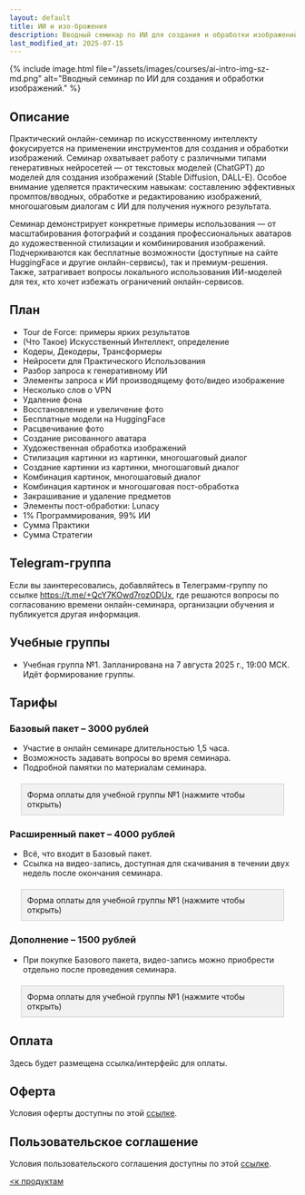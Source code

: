 ```yaml
---
layout: default
title: ИИ и изо-брожения
description: Вводный семинар по ИИ для создания и обработки изображений
last_modified_at: 2025-07-15
---
```


{% include image.html file="/assets/images/courses/ai-intro-img-sz-md.png" alt="Вводный семинар по ИИ для создания и обработки изображений." %}

## Описание

Практический онлайн-семинар по искусственному интеллекту фокусируется на применении инструментов для создания и обработки изображений. Семинар охватывает работу с различными типами генеративных нейросетей — от текстовых моделей (ChatGPT) до моделей для создания изображений (Stable Diffusion, DALL-E). Особое внимание уделяется практическим навыкам: составлению эффективных промптов/вводных, обработке и редактированию изображений, многошаговым диалогам с ИИ для получения нужного результата.

Семинар демонстрирует конкретные примеры использования — от масштабирования фотографий и создания профессиональных аватаров до художественной стилизации и комбинирования изображений. Подчеркиваются как бесплатные возможности (доступные на сайте HuggingFace и другие онлайн-сервисы), так и премиум-решения. Также, затрагивает вопросы локального использования ИИ-моделей для тех, кто хочет избежать ограничений онлайн-сервисов.

## План

- Tour de Force: примеры ярких результатов
- (Что Такое) Искусственный Интеллект, определение
- Кодеры, Декодеры, Трансформеры
- Нейросети для Практического Использования
- Разбор запроса к генеративному ИИ
- Элементы запроса к ИИ производящему фото/видео изображение
- Несколько слов о VPN
- Удаление фона
- Восстановление и увеличение фото 
- Бесплатные модели на HuggingFace
- Расцвечивание фото
- Создание рисованного аватара
- Художественная обработка изображений
- Стилизация картинки из картинки, многошаговый диалог
- Создание картинки из картинки, многошаговый диалог
- Комбинация картинок, многошаговый диалог
- Комбинация картинок и многошаговая пост-обработка
- Закрашивание и удаление предметов
- Элементы пост-обработки: Lunacy
- 1% Программирования, 99% ИИ
- Сумма Практики
- Сумма Стратегии

## Telegram-группа

Если вы заинтересовались, добавляйтесь в Телеграмм-группу по ссылке <a href="https://t.me/+QcY7KOwd7rozODUx" target="_blank">https://t.me/+QcY7KOwd7rozODUx</a>, где решаются вопросы по согласованию времени онлайн-семинара, организации обучения и публикуется другая информация.

## Учебные группы

- Учебная группа №1. Запланирована на 7 августа 2025 г., 19:00 МСК. Идёт формирование группы.


## Тарифы

### Базовый пакет – 3000 рублей

- Участие в онлайн семинаре длительностью 1,5 часа.
- Возможность задавать вопросы во время семинара.
- Подробной памятки по материалам семинара.
<!-- открывашка -->
<style>
    .toggle-container {
        margin: 20px;
        border: 1px solid #ccc;
    }
    .toggle-header {
        background-color: #f1f1f1;
        padding: 10px;
        cursor: pointer;
        user-select: none;
    }
    .toggle-content {
        display: none;
        padding: 15px;
    }
    .toggle-content.active {
        display: block;
    }
</style>
<script>
    function toggleContent(header) {
        const content = header.nextElementSibling;
        content.classList.toggle('active');
    }
</script>

<!-- платёжная форма -->
<div class="toggle-container">
    <div class="toggle-header" onclick="toggleContent(this)">Форма оплаты для учебной группы №1 (нажмите чтобы открыть)</div>
    <div class="toggle-content">
        <link rel="stylesheet" href="https://yookassa.ru/integration/simplepay/css/yookassa_construct_form.css?v=1.25.0">
        <form target="_blank" class="yoomoney-payment-form" action="https://yookassa.ru/integration/simplepay/payment" method="post" accept-charset="utf-8" >
            <div class="ym-products">
            <div class="ym-block-title ym-products-title">Товары</div>
            <div class="ym-product">
                    <div class="ym-product-line">
                        <span class="ym-product-description"><span class="ym-product-count">1×</span>ИИ и изо-брожения, группа №1, базовый пакет: онлайн-семинар и шпаргалка</span>
                        <span class="ym-product-price" data-price="3000" data-id="308" data-count="1">3&nbsp;000,00&nbsp;₽</span>
                    </div>
                <input disabled="" type="hidden" name="text" value="ИИ и изо-брожения, группа №1, базовый пакет: онлайн-семинар и шпаргалка"><input disabled="" type="hidden" name="price" value="3000"><input disabled="" type="hidden" name="quantity" value="1"><input disabled="" type="hidden" name="paymentSubjectType" value="service"><input disabled="" type="hidden" name="paymentMethodType" value="full_prepayment"><input disabled="" type="hidden" name="tax" value="1"></div></div>
            <input value="" type="hidden" name="ym_merchant_receipt">
            <div class="ym-customer-info">
                <div class="ym-block-title">О покупателе</div>
                <div>Введите email для отправки чека и получения ссылки на трансляцию</div>
                <input name="cps_email" class="ym-input" placeholder="Email" type="email" value="" required>
                <div>Совершая оплату вы соглашаетесь с условиями <a href="../user-agreement-courses/" target="_blank">оферты</a></div>
            </div>
            <div class="ym-hidden-inputs">
            </div>
            <input name="customerNumber" type="hidden" value="ИИ и изо-брожения, группа №1, базовый пакет: онлайн-семинар и шпаргалка">
            <div class="ym-payment-btn-block ym-before-line ym-align-space-between">
                <div class="ym-input-icon-rub ym-display-none">
                    <input name="sum" placeholder="0.00" class="ym-input ym-sum-input ym-required-input" type="number" step="any" value="6000">
                </div>
                <button data-text="Оплатить" class="ym-btn-pay ym-result-price"><span class="ym-text-crop">Оплатить</span> <span class="ym-price-output">3&nbsp;000,00&nbsp;₽</span></button><img src="https://yookassa.ru/integration/simplepay/img/iokassa-gray.svg?v=1.25.0" class="ym-logo" width="114" height="27" alt="ЮKassa">
            </div>
            <input name="shopId" type="hidden" value="1125110">
        </form>
        <!--
        <link rel="stylesheet" href="https://yookassa.ru/integration/simplepay/css/yookassa_construct_form.css?v=1.25.0">
        <form target="_blank" class="yoomoney-payment-form" action="https://yookassa.ru/integration/simplepay/payment" method="post" accept-charset="utf-8">
            <div class="ym-products">
            <div class="ym-block-title ym-products-title">Семинар</div>
            <div class="ym-product">
                    <div class="ym-product-line">
                        <span class="ym-product-description"><span class="ym-product-count">1×</span>ТЕСТ ИИ и изо-брожения, группа №1, базовый пакет: онлайн-семинар и шпаргалка</span>
                        <span class="ym-product-price" data-price="3000" data-id="669" data-count="1">3&nbsp;000,00&nbsp;₽</span>
                    </div>
                <input disabled="" type="hidden" name="text" value="ТЕСТ ИИ и изо-брожения, группа №1, базовый пакет: онлайн-семинар и шпаргалка"><input disabled="" type="hidden" name="price" value="3000"><input disabled="" type="hidden" name="quantity" value="1"><input disabled="" type="hidden" name="paymentSubjectType" value="service"><input disabled="" type="hidden" name="paymentMethodType" value="full_prepayment"><input disabled="" type="hidden" name="tax" value="1"></div></div>
            <input value="" type="hidden" name="ym_merchant_receipt">
            <div class="ym-customer-info">
                <div class="ym-block-title">О покупателе</div>
                <div>Введите email для отправки чека и получения ссылки на трансляцию</div>
                <input name="cps_email" class="ym-input" placeholder="Email" type="email" value="" required>
                <div>Совершая оплату вы соглашаетесь с условиями <a href="../user-agreement-courses/" target="_blank">оферты</a></div>
            </div>
            <div class="ym-hidden-inputs">
            </div>
            <input name="customerNumber" type="hidden" value="ТЕСТ ИИ и изо-брожения, группа №1, базовый пакет: онлайн-семинар и шпаргалка">
            <div class="ym-payment-btn-block ym-before-line ym-align-space-between">
                <div class="ym-input-icon-rub ym-display-none">
                    <input name="sum" placeholder="0.00" class="ym-input ym-sum-input ym-required-input" type="number" step="any" value="3000">
                </div>
                <button data-text="Оплатить" class="ym-btn-pay ym-result-price"><span class="ym-text-crop">Оплатить</span> <span class="ym-price-output">3&nbsp;000,00&nbsp;₽</span></button><img src="https://yookassa.ru/integration/simplepay/img/iokassa-gray.svg?v=1.25.0" class="ym-logo" width="114" height="27" alt="ЮKassa">
            </div>
            <input name="shopId" type="hidden" value="1126219">
        </form>
        -->
    </div>
</div>

### Расширенный пакет – 4000 рублей

- Всё, что входит в Базовый пакет.
- Ссылка на видео-запись, доступная для скачивания в течении двух недель после окончания семинара.

<!-- платёжная форма -->
<div class="toggle-container">
    <div class="toggle-header" onclick="toggleContent(this)">Форма оплаты для учебной группы №1 (нажмите чтобы открыть)</div>
    <div class="toggle-content">
        <br><link rel="stylesheet" href="https://yookassa.ru/integration/simplepay/css/yookassa_construct_form.css?v=1.25.0">
        <form target="_blank" class="yoomoney-payment-form" action="https://yookassa.ru/integration/simplepay/payment" method="post" accept-charset="utf-8" >
            <div class="ym-products">
            <div class="ym-block-title ym-products-title">Товары</div>
            <div class="ym-product">
                    <div class="ym-product-line">
                        <span class="ym-product-description"><span class="ym-product-count">1×</span>ИИ и изо-брожения, группа №1, расширенный пакет: онлайн-семинар, шпаргалка и видеозапись семинара</span>
                        <span class="ym-product-price" data-price="4000" data-id="249" data-count="1">4&nbsp;000,00&nbsp;₽</span>
                    </div>
                <input disabled="" type="hidden" name="text" value="ИИ и изо-брожения, группа №1, расширенный пакет: онлайн-семинар, шпаргалка и видеозапись семинара"><input disabled="" type="hidden" name="price" value="4000"><input disabled="" type="hidden" name="quantity" value="1"><input disabled="" type="hidden" name="paymentSubjectType" value="service"><input disabled="" type="hidden" name="paymentMethodType" value="full_prepayment"><input disabled="" type="hidden" name="tax" value="1"></div></div>
            <input value="" type="hidden" name="ym_merchant_receipt">
            <div class="ym-customer-info">
                <div class="ym-block-title">О покупателе</div>
                <div>Введите email для отправки чека и получения ссылки на трансляцию</div>
                <input name="cps_email" class="ym-input" placeholder="Email" type="email" value="" required>
                <div>Совершая оплату вы соглашаетесь с условиями <a href="../user-agreement-courses/" target="_blank">оферты</a></div>
            </div>
            <div class="ym-hidden-inputs">
            </div>
            <input name="customerNumber" type="hidden" value="ИИ и изо-брожения, группа №1, расширенный пакет: онлайн-семинар, шпаргалка и видеозапись семинара">
            <div class="ym-payment-btn-block ym-before-line ym-align-space-between">
                <div class="ym-input-icon-rub ym-display-none">
                    <input name="sum" placeholder="0.00" class="ym-input ym-sum-input ym-required-input" type="number" step="any" value="8000">
                </div>
                <button data-text="Оплатить" class="ym-btn-pay ym-result-price"><span class="ym-text-crop">Оплатить</span> <span class="ym-price-output">4&nbsp;000,00&nbsp;₽</span></button><img src="https://yookassa.ru/integration/simplepay/img/iokassa-gray.svg?v=1.25.0" class="ym-logo" width="114" height="27" alt="ЮKassa">
            </div>
            <input name="shopId" type="hidden" value="1125110">
        </form>
        <!--
        <link rel="stylesheet" href="https://yookassa.ru/integration/simplepay/css/yookassa_construct_form.css?v=1.25.0">
        <form target="_blank" class="yoomoney-payment-form" action="https://yookassa.ru/integration/simplepay/payment" method="post" accept-charset="utf-8">
            <div class="ym-products">
            <div class="ym-block-title ym-products-title">Семинар</div>
            <div class="ym-product">
                    <div class="ym-product-line">
                        <span class="ym-product-description"><span class="ym-product-count">1×</span>ТЕСТ ИИ и изо-брожения, группа №1, расширенный пакет: онлайн-семинар, шпаргалка и видеозапись семинара</span>
                        <span class="ym-product-price" data-price="4000" data-id="617" data-count="1">4&nbsp;000,00&nbsp;₽</span>
                    </div>       
                <input disabled="" type="hidden" name="text" value="ТЕСТ ИИ и изо-брожения, группа №1, расширенный пакет: онлайн-семинар, шпаргалка и видеозапись семинара"><input disabled="" type="hidden" name="price" value="4000"><input disabled="" type="hidden" name="quantity" value="1"><input disabled="" type="hidden" name="paymentSubjectType" value="service"><input disabled="" type="hidden" name="paymentMethodType" value="full_prepayment"><input disabled="" type="hidden" name="tax" value="1"></div></div>
            <input value="" type="hidden" name="ym_merchant_receipt">
            <div class="ym-customer-info">
                <div class="ym-block-title">О покупателе</div>
                <div>Введите email для отправки чека и получения ссылки на трансляцию</div>
                <input name="cps_email" class="ym-input" placeholder="Email" type="email" value="" required>
                <div>Совершая оплату вы соглашаетесь с условиями <a href="../user-agreement-courses/" target="_blank">оферты</a></div>
            </div>
            <div class="ym-hidden-inputs">  
            </div>
            <input name="customerNumber" type="hidden" value="ТЕСТ ИИ и изо-брожения, группа №1, расширенный пакет: онлайн-семинар, шпаргалка и видеозапись семинара">
            <div class="ym-payment-btn-block ym-before-line ym-align-space-between">
                <div class="ym-input-icon-rub ym-display-none">
                    <input name="sum" placeholder="0.00" class="ym-input ym-sum-input ym-required-input" type="number" step="any" value="4000">
                </div>
                <button data-text="Оплатить" class="ym-btn-pay ym-result-price"><span class="ym-text-crop">Оплатить</span> <span class="ym-price-output">4&nbsp;000,00&nbsp;₽</span></button><img src="https://yookassa.ru/integration/simplepay/img/iokassa-gray.svg?v=1.25.0" class="ym-logo" width="114" height="27" alt="ЮKassa">
            </div>
            <input name="shopId" type="hidden" value="1126219">
        </form>
        -->
    </div>
</div>


### Дополнение – 1500 рублей

- При покупке Базового пакета, видео-запись можно приобрести отдельно после проведения семинара.

<div class="toggle-container">
    <div class="toggle-header" onclick="toggleContent(this)">Форма оплаты для учебной группы №1 (нажмите чтобы открыть)</div>
    <div class="toggle-content">
        <link rel="stylesheet" href="https://yookassa.ru/integration/simplepay/css/yookassa_construct_form.css?v=1.25.0">
        <form target="_blank" class="yoomoney-payment-form" action="https://yookassa.ru/integration/simplepay/payment" method="post" accept-charset="utf-8" >
            <div class="ym-products">
            <div class="ym-block-title ym-products-title">Товары</div>
            <div class="ym-product">
                    <div class="ym-product-line">
                        <span class="ym-product-description"><span class="ym-product-count">1×</span>ИИ и изо-брожения, группа №1, дополнение: видеозапись онлайн-семинара</span>
                        <span class="ym-product-price" data-price="1500" data-id="501" data-count="1">1&nbsp;500,00&nbsp;₽</span>
                    </div>
                <input disabled="" type="hidden" name="text" value="ИИ и изо-брожения, группа №1, дополнение: видеозапись онлайн-семинара"><input disabled="" type="hidden" name="price" value="1500"><input disabled="" type="hidden" name="quantity" value="1"><input disabled="" type="hidden" name="paymentSubjectType" value="service"><input disabled="" type="hidden" name="paymentMethodType" value="full_prepayment"><input disabled="" type="hidden" name="tax" value="1"></div></div>
            <input value="" type="hidden" name="ym_merchant_receipt">
            <div class="ym-customer-info">
                <div class="ym-block-title">О покупателе</div>
                <div>Введите email для отправки чека и получения ссылки на трансляцию</div>
                <input name="cps_email" class="ym-input" placeholder="Email" type="email" value="" required>
                <div>Совершая оплату вы соглашаетесь с условиями <a href="../user-agreement-courses/" target="_blank">оферты</a></div>
            </div>
            <div class="ym-hidden-inputs">
            </div>
            <input name="customerNumber" type="hidden" value="ИИ и изо-брожения, группа №1, дополнение: видеозапись онлайн-семинара">
            <div class="ym-payment-btn-block ym-before-line ym-align-space-between">
                <div class="ym-input-icon-rub ym-display-none">
                    <input name="sum" placeholder="0.00" class="ym-input ym-sum-input ym-required-input" type="number" step="any" value="1500">
                </div>
                <button data-text="Оплатить" class="ym-btn-pay ym-result-price"><span class="ym-text-crop">Оплатить</span> <span class="ym-price-output">1&nbsp;500,00&nbsp;₽</span></button><img src="https://yookassa.ru/integration/simplepay/img/iokassa-gray.svg?v=1.25.0" class="ym-logo" width="114" height="27" alt="ЮKassa">
            </div>
            <input name="shopId" type="hidden" value="1125110">
        </form>
        <!--
        <link rel="stylesheet" href="https://yookassa.ru/integration/simplepay/css/yookassa_construct_form.css?v=1.25.0">
        <form target="_blank" class="yoomoney-payment-form" action="https://yookassa.ru/integration/simplepay/payment" method="post" accept-charset="utf-8">
            <div class="ym-products">
            <div class="ym-block-title ym-products-title">Товары</div>
            <div class="ym-product">
                    <div class="ym-product-line">
                        <span class="ym-product-description"><span class="ym-product-count">1×</span>ТЕСТ ИИ и изо-брожения, группа №1, дополнение: видеозапись онлайн-семинара</span>
                        <span class="ym-product-price" data-price="1500" data-id="551" data-count="1">1&nbsp;500,00&nbsp;₽</span>
                    </div>
                <input disabled="" type="hidden" name="text" value="ТЕСТ ИИ и изо-брожения, группа №1, дополнение: видеозапись онлайн-семинара"><input disabled="" type="hidden" name="price" value="1500"><input disabled="" type="hidden" name="quantity" value="1"><input disabled="" type="hidden" name="paymentSubjectType" value="service"><input disabled="" type="hidden" name="paymentMethodType" value="full_prepayment"><input disabled="" type="hidden" name="tax" value="1"></div></div>
            <input value="" type="hidden" name="ym_merchant_receipt">
            <div class="ym-customer-info">
                <div class="ym-block-title">О покупателе</div>
                <div>Введите email для отправки чека и получения ссылки на трансляцию</div>
                <input name="cps_email" class="ym-input" placeholder="Email" type="email" value="" required>
                <div>Совершая оплату вы соглашаетесь с условиями <a href="../user-agreement-courses/" target="_blank">оферты</a></div>
            </div>
            <div class="ym-hidden-inputs">
            </div>
            <input name="customerNumber" type="hidden" value="ТЕСТ ИИ и изо-брожения, группа №1, дополнение: видеозапись онлайн-семинара">
            <div class="ym-payment-btn-block ym-before-line ym-align-space-between">
                <div class="ym-input-icon-rub ym-display-none">
                    <input name="sum" placeholder="0.00" class="ym-input ym-sum-input ym-required-input" type="number" step="any" value="1500">
                </div>
                <button data-text="Оплатить" class="ym-btn-pay ym-result-price"><span class="ym-text-crop">Оплатить</span> <span class="ym-price-output">1&nbsp;500,00&nbsp;₽</span></button><img src="https://yookassa.ru/integration/simplepay/img/iokassa-gray.svg?v=1.25.0" class="ym-logo" width="114" height="27" alt="ЮKassa">
            </div>
            <input name="shopId" type="hidden" value="1126219">
        </form>
        -->
        <script src="https://yookassa.ru/integration/simplepay/js/yookassa_construct_form.js?v=1.25.0"></script>
    </div>
</div>

## Оплата

Здесь будет размещена ссылка/интерфейс для оплаты.

## Оферта

Условия оферты доступны по этой [ссылке](/offer-courses/).

## Пользовательское соглашение

Условия пользовательского соглашения доступны по этой [ссылке](/user-agreement-courses/).

[<к продуктам](/products/)

